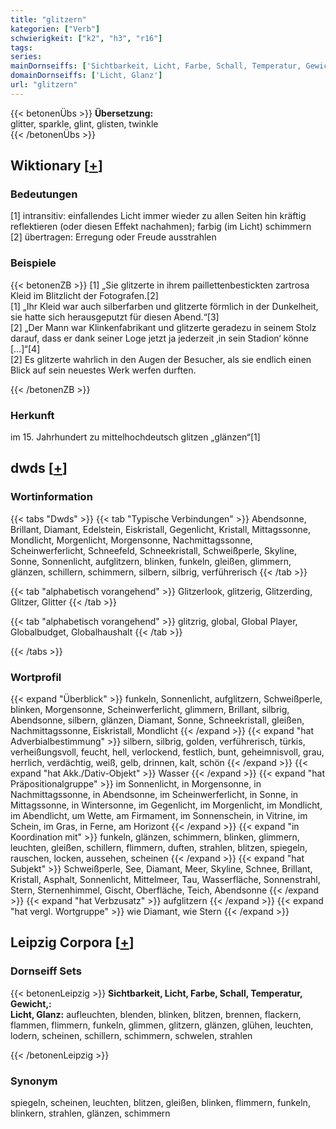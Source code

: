 ```yaml
---
title: "glitzern"
kategorien: ["Verb"]
schwierigkeit: ["k2", "h3", "r16"]
tags:
series:
mainDornseiffs: ['Sichtbarkeit, Licht, Farbe, Schall, Temperatur, Gewicht,']
domainDornseiffs: ['Licht, Glanz']
url: "glitzern"
---
```


{{< betonenÜbs >}}
**Übersetzung:**  
glitter, sparkle, glint, glisten, twinkle  
{{< /betonenÜbs >}}

## Wiktionary [[+](https://de.wiktionary.org/wiki/glitzern)]

### Bedeutungen
[1] intransitiv: einfallendes Licht immer wieder zu allen Seiten hin kräftig reflektieren (oder diesen Effekt nachahmen); farbig (im Licht) schimmern  
[2] übertragen: Erregung oder Freude ausstrahlen  

### Beispiele
{{< betonenZB >}}
[1] „Sie glitzerte in ihrem paillettenbestickten zartrosa Kleid im Blitzlicht der Fotografen.[2]  
[1] „Ihr Kleid war auch silberfarben und glitzerte förmlich in der Dunkelheit, sie hatte sich herausgeputzt für diesen Abend.“[3]  
[2] „Der Mann war Klinkenfabrikant und glitzerte geradezu in seinem Stolz darauf, dass er dank seiner Loge jetzt ja jederzeit ‚in sein Stadion‘ könne […]“[4]  
[2] Es glitzerte wahrlich in den Augen der Besucher, als sie endlich einen Blick auf sein neuestes Werk werfen durften.  

{{< /betonenZB >}}
### Herkunft
im 15. Jahrhundert zu mittelhochdeutsch glitzen „glänzen“[1]  



## dwds [[+](https://www.dwds.de/wb/glitzern)]

### Wortinformation
{{< tabs "Dwds" >}}
{{< tab "Typische Verbindungen" >}}
Abendsonne, Brillant, Diamant, Edelstein, Eiskristall, Gegenlicht, Kristall, Mittagssonne, Mondlicht, Morgenlicht, Morgensonne, Nachmittagssonne, Scheinwerferlicht, Schneefeld, Schneekristall, Schweißperle, Skyline, Sonne, Sonnenlicht, aufglitzern, blinken, funkeln, gleißen, glimmern, glänzen, schillern, schimmern, silbern, silbrig, verführerisch
{{< /tab >}}

{{< tab "alphabetisch vorangehend" >}}
Glitzerlook, glitzerig, Glitzerding, Glitzer, Glitter
{{< /tab >}}

{{< tab "alphabetisch vorangehend" >}}
glitzrig, global, Global Player, Globalbudget, Globalhaushalt
{{< /tab >}}

{{< /tabs >}}

### Wortprofil
{{< expand "Überblick" >}} funkeln, Sonnenlicht, aufglitzern, Schweißperle, blinken, Morgensonne, Scheinwerferlicht, glimmern, Brillant, silbrig, Abendsonne, silbern, glänzen, Diamant, Sonne, Schneekristall, gleißen, Nachmittagssonne, Eiskristall, Mondlicht {{< /expand >}}
{{< expand "hat Adverbialbestimmung" >}} silbern, silbrig, golden, verführerisch, türkis, verheißungsvoll, feucht, hell, verlockend, festlich, bunt, geheimnisvoll, grau, herrlich, verdächtig, weiß, gelb, drinnen, kalt, schön {{< /expand >}}
{{< expand "hat Akk./Dativ-Objekt" >}} Wasser {{< /expand >}}
{{< expand "hat Präpositionalgruppe" >}} im Sonnenlicht, in Morgensonne, in Nachmittagssonne, in Abendsonne, im Scheinwerferlicht, in Sonne, in Mittagssonne, in Wintersonne, im Gegenlicht, im Morgenlicht, im Mondlicht, im Abendlicht, um Wette, am Firmament, im Sonnenschein, in Vitrine, im Schein, im Gras, in Ferne, am Horizont {{< /expand >}}
{{< expand "in Koordination mit" >}} funkeln, glänzen, schimmern, blinken, glimmern, leuchten, gleißen, schillern, flimmern, duften, strahlen, blitzen, spiegeln, rauschen, locken, aussehen, scheinen {{< /expand >}}
{{< expand "hat Subjekt" >}} Schweißperle, See, Diamant, Meer, Skyline, Schnee, Brillant, Kristall, Asphalt, Sonnenlicht, Mittelmeer, Tau, Wasserfläche, Sonnenstrahl, Stern, Sternenhimmel, Gischt, Oberfläche, Teich, Abendsonne {{< /expand >}}
{{< expand "hat Verbzusatz" >}} aufglitzern {{< /expand >}}
{{< expand "hat vergl. Wortgruppe" >}} wie Diamant, wie Stern {{< /expand >}}

## Leipzig Corpora [[+](https://corpora.uni-leipzig.de/en/res?word=glitzern&corpusId=deu_newscrawl-public_2018)]

### Dornseiff Sets
{{< betonenLeipzig >}}
**Sichtbarkeit, Licht, Farbe, Schall, Temperatur, Gewicht,:**  
**Licht, Glanz:** aufleuchten, blenden, blinken, blitzen, brennen, flackern, flammen, flimmern, funkeln, glimmen, glitzern, glänzen, glühen, leuchten, lodern, scheinen, schillern, schimmern, schwelen, strahlen  

{{< /betonenLeipzig >}}

### Synonym
spiegeln, scheinen, leuchten, blitzen, gleißen, blinken, flimmern, funkeln, blinkern, strahlen, glänzen, schimmern

